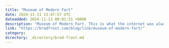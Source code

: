 ```yaml
---
title: "Museum of Modern Fart"
date: 2024-11-11 13:47:57 UTC
dateadded: 2024-11-13 00:01:51 +0000
description: "Museum of Modern Fart. This is what the internet was always for."
link: "https://bradfrost.com/blog/link/museum-of-modern-fart/"
category:
directory: _directory/brad-frost.md
---
```

